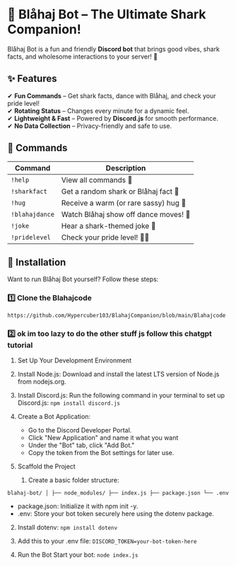# 🦈 Blåhaj Bot – The Ultimate Shark Companion!

Blåhaj Bot is a fun and friendly **Discord bot** that brings good vibes, shark facts, and wholesome interactions to your server! 🌊

## ✨ Features
✔ **Fun Commands** – Get shark facts, dance with Blåhaj, and check your pride level!  
✔ **Rotating Status** – Changes every minute for a dynamic feel.  
✔ **Lightweight & Fast** – Powered by **Discord.js** for smooth performance.  
✔ **No Data Collection** – Privacy-friendly and safe to use.  

## 🔧 Commands
| Command          | Description |
|-----------------|-------------|
| `!help`         | View all commands 📃 |
| `!sharkfact`    | Get a random shark or Blåhaj fact 🤔 |
| `!hug`          | Receive a warm (or rare sassy) hug 🤗 |
| `!blahajdance`  | Watch Blåhaj show off dance moves! 🕺 |
| `!joke`         | Hear a shark-themed joke 🤣 |
| `!pridelevel`   | Check your pride level! 🏳️‍🌈 |

## 🚀 Installation
Want to run Blåhaj Bot yourself? Follow these steps:

### 1️⃣ **Clone the Blahajcode**
``https://github.com/Hypercuber103/BlahajCompanion/blob/main/Blahajcode``

### 2️⃣ **ok im too lazy to do the other stuff js follow this chatgpt tutorial**

1. Set Up Your Development Environment
  1. Install Node.js: Download and install the latest LTS version of Node.js from nodejs.org.
  2. Install Discord.js: Run the following command in your terminal to set up Discord.js: ``npm install discord.js``
  3. Create a Bot Application:
     - Go to the Discord Developer Portal.
     - Click "New Application" and name it what you want
     - Under the "Bot" tab, click "Add Bot."
     - Copy the token from the Bot settings for later use.

2. Scaffold the Project
   1. Create a basic folder structure:

``blahaj-bot/
│
├── node_modules/
├── index.js
├── package.json
└── .env``

  - package.json: Initialize it with npm init -y.
  - .env: Store your bot token securely here using the dotenv package.

   2. Install dotenv:
    ``npm install dotenv``
   3. Add this to your .env file:
    ``DISCORD_TOKEN=your-bot-token-here``

3. Run the Bot
  Start your bot:
   ``node index.js``
